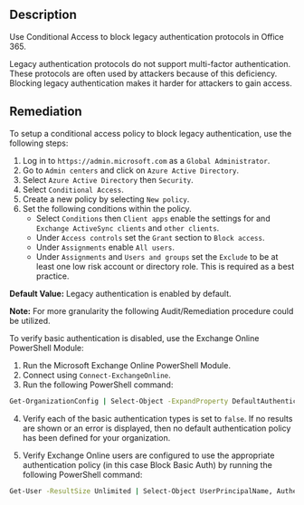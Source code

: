 ## Description

Use Conditional Access to block legacy authentication protocols in Office 365.

Legacy authentication protocols do not support multi-factor authentication. These protocols are often used by attackers because of this deficiency. Blocking legacy authentication makes it harder for attackers to gain access.

## Remediation

To setup a conditional access policy to block legacy authentication, use the following steps:

1. Log in to `https://admin.microsoft.com` as a `Global Administrator`.
2. Go to `Admin centers` and click on `Azure Active Directory`.
3. Select `Azure Active Directory` then `Security`.
4. Select `Conditional Access`.
5. Create a new policy by selecting `New policy`.
6. Set the following conditions within the policy.
   - Select `Conditions` then `Client apps` enable the settings for and `Exchange ActiveSync clients` and `other clients`.
   - Under `Access controls` set the `Grant` section to `Block access`.
   - Under `Assignments` enable `All users`.
   - Under `Assignments` and `Users and groups` set the `Exclude` to be at least one low risk account or directory role. This is required as a best practice.

**Default Value:** Legacy authentication is enabled by default.

**Note:** For more granularity the following Audit/Remediation procedure could be utilized.

To verify basic authentication is disabled, use the Exchange Online PowerShell Module:

1. Run the Microsoft Exchange Online PowerShell Module.
2. Connect using `Connect-ExchangeOnline`.
3. Run the following PowerShell command:

```bash
Get-OrganizationConfig | Select-Object -ExpandProperty DefaultAuthenticationPolicy | ForEach { Get-AuthenticationPolicy $_ | Select- Object AllowBasicAuth* }
```

4. Verify each of the basic authentication types is set to `false`. If no results are shown or an error is displayed, then no default authentication policy has been defined for your organization.

5. Verify Exchange Online users are configured to use the appropriate authentication policy (in this case Block Basic Auth) by running the following PowerShell command:

```bash
Get-User -ResultSize Unlimited | Select-Object UserPrincipalName, AuthenticationPolicy
```
